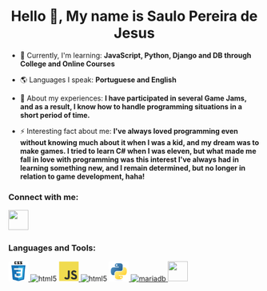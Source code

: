 <h1 align="center">Hello 👋, My name is Saulo Pereira de Jesus</h1>

- 🌱 Currently, I'm learning: **JavaScript, Python, Django and DB through College and Online Courses**

- 🌎 Languages I speak: **Portuguese and English**

- 📄 About my experiences: **I have participated in several Game Jams, and as a result, I know how to handle programming situations in a short period of time.**

- ⚡ Interesting fact about me: **I've always loved programming even without knowing much about it when I was a kid, and my dream was to make games. I tried to learn C# when I was eleven, but what made me fall in love with programming was this interest I've always had in learning something new, and I remain determined, but no longer in relation to game development, haha!**

<h3 align="left">Connect with me:</h3>
<p align="left">
<a href="https://www.linkedin.com/in/saulo-pereira-jesus/" target="_blank" rel="noreferrer"> <img src="https://cdn.jsdelivr.net/gh/devicons/devicon@latest/icons/linkedin/linkedin-original.svg"
width="40" height="40"/> </a>


<h3 align="left">Languages and Tools:</h3>
<p align="left"> <a href="https://www.w3schools.com/css/" target="_blank" rel="noreferrer"> <img src="https://raw.githubusercontent.com/devicons/devicon/master/icons/css3/css3-original-wordmark.svg" alt="css3" width="40" height="40"/> </a> 
<img src="https://cdn.jsdelivr.net/gh/devicons/devicon@latest/icons/html5/html5-original-wordmark.svg" alt="html5" width="40" height="40"/>
<a src="https://raw.githubusercontent.com/devicons/devicon/master/icons/html5/html5-original-wordmark.svg" alt="html5" width="40" height="40"/> </a> <a href="https://developer.mozilla.org/en-US/docs/Web/JavaScript" target="_blank" rel="noreferrer"> <img src="https://raw.githubusercontent.com/devicons/devicon/master/icons/javascript/javascript-original.svg" alt="javascript" width="40" height="40"/> </a> 
 <img src="https://cdn.jsdelivr.net/gh/devicons/devicon@latest/icons/csharp/csharp-original.svg" alt="html5" width="40" height="40" />
 <a href="https://www.photoshop.com/en" target="_blank" rel="noreferrer"> <img src="https://raw.githubusercontent.com/devicons/devicon/master/icons/python/python-original.svg" alt="python" width="40" height="40"/> </a> <a href="https://unity.com/" target="_blank" rel="noreferrer"> 
 <a align="left"> <a href="https://mariadb.org/" target="_blank" rel="noreferrer"> <img src="https://www.vectorlogo.zone/logos/mariadb/mariadb-icon.svg" alt="mariadb" width="40" height="40"/> </a>
  <img src="https://cdn.jsdelivr.net/gh/devicons/devicon@latest/icons/unity/unity-original.svg" width="40" height="40"/> </a> </p>
